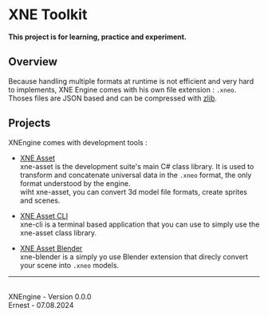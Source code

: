 # XNE Toolkit
**This project is for learning, practice and experiment.**

## Overview
Because handling multiple formats at runtime is not efficient and very hard to implements, XNE Engine comes with his own file extension : ```.xneo```. Thoses files are JSON based and can be compressed with [zlib](https://zlib.net/).

## Projects
XNEngine comes with development tools :
- [XNE Asset](xne-assets/)
<br>xne-asset is the development suite's main C# class library. 
It is used to transform and concatenate universal data in the ```.xneo``` format, the only format understood by the engine.
<br> wiht xne-asset, you can convert 3d model file formats, create sprites and scenes.

- [XNE Asset CLI](xne-cli/)
<br>xne-cli is a terminal based application that you can use to simply use the xne-asset class library.

- [XNE Asset Blender](xne-blender/)
<br>xne-blender is a simply yo use Blender extension that direcly convert your scene into ```.xneo``` models.

---
<br>XNEngine - Version 0.0.0
<br>Ernest - 07.08.2024
